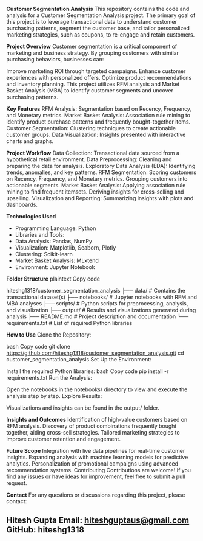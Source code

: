 **Customer Segmentation Analysis**
This repository contains the code and analysis for a Customer Segmentation Analysis project. The primary goal of this project is to leverage transactional data to understand customer purchasing patterns, segment the customer base, and tailor personalized marketing strategies, such as coupons, to re-engage and retain customers.

**Project Overview**
Customer segmentation is a critical component of marketing and business strategy. By grouping customers with similar purchasing behaviors, businesses can:

Improve marketing ROI through targeted campaigns.
Enhance customer experiences with personalized offers.
Optimize product recommendations and inventory planning.
This project utilizes RFM analysis and Market Basket Analysis (MBA) to identify customer segments and uncover purchasing patterns.

**Key Features**
RFM Analysis: Segmentation based on Recency, Frequency, and Monetary metrics.
Market Basket Analysis: Association rule mining to identify product purchase patterns and frequently bought-together items.
Customer Segmentation: Clustering techniques to create actionable customer groups.
Data Visualization: Insights presented with interactive charts and graphs.

**Project Workflow**
Data Collection: Transactional data sourced from a hypothetical retail environment.
Data Preprocessing: Cleaning and preparing the data for analysis.
Exploratory Data Analysis (EDA): Identifying trends, anomalies, and key patterns.
RFM Segmentation:
Scoring customers on Recency, Frequency, and Monetary metrics.
Grouping customers into actionable segments.
Market Basket Analysis:
Applying association rule mining to find frequent itemsets.
Deriving insights for cross-selling and upselling.
Visualization and Reporting: Summarizing insights with plots and dashboards.

**Technologies Used**
- Programming Language: Python
- Libraries and Tools:
- Data Analysis: Pandas, NumPy
- Visualization: Matplotlib, Seaborn, Plotly
- Clustering: Scikit-learn
- Market Basket Analysis: MLxtend
- Environment: Jupyter Notebook
  
**Folder Structure**
plaintext
Copy code

hiteshg1318/customer_segmentation_analysis
├── data/               # Contains the transactional dataset(s)
├── notebooks/          # Jupyter notebooks with RFM and MBA analyses
├── scripts/            # Python scripts for preprocessing, analysis, and visualization
├── output/             # Results and visualizations generated during analysis
├── README.md           # Project description and documentation
└── requirements.txt    # List of required Python libraries

**How to Use**
Clone the Repository:

bash
Copy code
git clone https://github.com/hiteshg1318/customer_segmentation_analysis.git
cd customer_segmentation_analysis
Set Up the Environment:

Install the required Python libraries:
bash
Copy code
pip install -r requirements.txt
Run the Analysis:

Open the notebooks in the notebooks/ directory to view and execute the analysis step by step.
Explore Results:

Visualizations and insights can be found in the output/ folder.

**Insights and Outcomes**
Identification of high-value customers based on RFM analysis.
Discovery of product combinations frequently bought together, aiding cross-sell strategies.
Tailored marketing strategies to improve customer retention and engagement.

**Future Scope**
Integration with live data pipelines for real-time customer insights.
Expanding analysis with machine learning models for predictive analytics.
Personalization of promotional campaigns using advanced recommendation systems.
Contributing
Contributions are welcome! If you find any issues or have ideas for improvement, feel free to submit a pull request.

**Contact**
For any questions or discussions regarding this project, please contact:

Hitesh Gupta
Email: hiteshguptaus@gmail.com
GitHub: hiteshg1318
   - 
